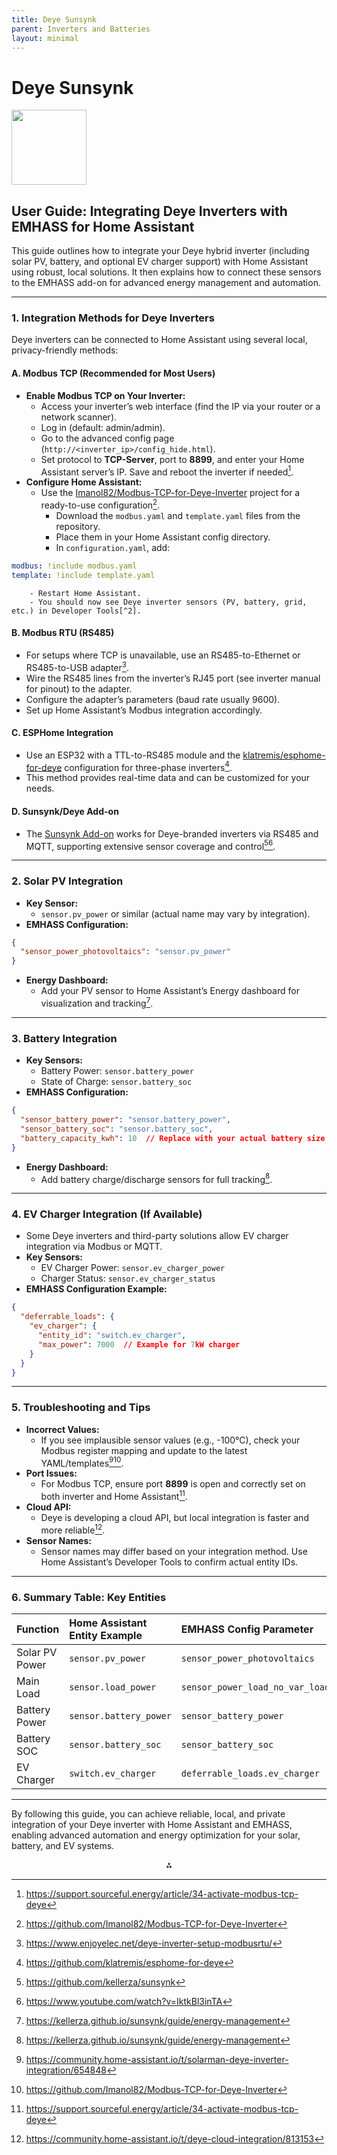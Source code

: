```yaml
---
title: Deye Sunsynk
parent: Inverters and Batteries
layout: minimal
---
```


# Deye Sunsynk

<img src="https://r2cdn.perplexity.ai/pplx-full-logo-primary-dark%402x.png" class="logo" width="120"/>

## User Guide: Integrating Deye Inverters with EMHASS for Home Assistant

This guide outlines how to integrate your Deye hybrid inverter (including solar PV, battery, and optional EV charger support) with Home Assistant using robust, local solutions. It then explains how to connect these sensors to the EMHASS add-on for advanced energy management and automation.

---

### **1. Integration Methods for Deye Inverters**

Deye inverters can be connected to Home Assistant using several local, privacy-friendly methods:

#### **A. Modbus TCP (Recommended for Most Users)**

- **Enable Modbus TCP on Your Inverter:**
    - Access your inverter’s web interface (find the IP via your router or a network scanner).
    - Log in (default: admin/admin).
    - Go to the advanced config page (`http://<inverter_ip>/config_hide.html`).
    - Set protocol to **TCP-Server**, port to **8899**, and enter your Home Assistant server’s IP. Save and reboot the inverter if needed[^7].
- **Configure Home Assistant:**
    - Use the [Imanol82/Modbus-TCP-for-Deye-Inverter](https://github.com/Imanol82/Modbus-TCP-for-Deye-Inverter) project for a ready-to-use configuration[^2].
        - Download the `modbus.yaml` and `template.yaml` files from the repository.
        - Place them in your Home Assistant config directory.
        - In `configuration.yaml`, add:

```yaml
modbus: !include modbus.yaml
template: !include template.yaml
```

        - Restart Home Assistant.
        - You should now see Deye inverter sensors (PV, battery, grid, etc.) in Developer Tools[^2].


#### **B. Modbus RTU (RS485)**

- For setups where TCP is unavailable, use an RS485-to-Ethernet or RS485-to-USB adapter[^4].
- Wire the RS485 lines from the inverter’s RJ45 port (see inverter manual for pinout) to the adapter.
- Configure the adapter’s parameters (baud rate usually 9600).
- Set up Home Assistant’s Modbus integration accordingly.


#### **C. ESPHome Integration**

- Use an ESP32 with a TTL-to-RS485 module and the [klatremis/esphome-for-deye](https://github.com/klatremis/esphome-for-deye) configuration for three-phase inverters[^6].
- This method provides real-time data and can be customized for your needs.


#### **D. Sunsynk/Deye Add-on**

- The [Sunsynk Add-on](https://github.com/kellerza/sunsynk) works for Deye-branded inverters via RS485 and MQTT, supporting extensive sensor coverage and control[^8][^9].

---

### **2. Solar PV Integration**

- **Key Sensor:**
    - `sensor.pv_power` or similar (actual name may vary by integration).
- **EMHASS Configuration:**

```json
{
  "sensor_power_photovoltaics": "sensor.pv_power"
}
```

- **Energy Dashboard:**
    - Add your PV sensor to Home Assistant’s Energy dashboard for visualization and tracking[^3].

---

### **3. Battery Integration**

- **Key Sensors:**
    - Battery Power: `sensor.battery_power`
    - State of Charge: `sensor.battery_soc`
- **EMHASS Configuration:**

```json
{
  "sensor_battery_power": "sensor.battery_power",
  "sensor_battery_soc": "sensor.battery_soc",
  "battery_capacity_kwh": 10  // Replace with your actual battery size
}
```

- **Energy Dashboard:**
    - Add battery charge/discharge sensors for full tracking[^3].

---

### **4. EV Charger Integration (If Available)**

- Some Deye inverters and third-party solutions allow EV charger integration via Modbus or MQTT.
- **Key Sensors:**
    - EV Charger Power: `sensor.ev_charger_power`
    - Charger Status: `sensor.ev_charger_status`
- **EMHASS Configuration Example:**

```json
{
  "deferrable_loads": {
    "ev_charger": {
      "entity_id": "switch.ev_charger",
      "max_power": 7000  // Example for 7kW charger
    }
  }
}
```


---

### **5. Troubleshooting and Tips**

- **Incorrect Values:**
    - If you see implausible sensor values (e.g., -100°C), check your Modbus register mapping and update to the latest YAML/templates[^1][^2].
- **Port Issues:**
    - For Modbus TCP, ensure port **8899** is open and correctly set on both inverter and Home Assistant[^7].
- **Cloud API:**
    - Deye is developing a cloud API, but local integration is faster and more reliable[^5].
- **Sensor Names:**
    - Sensor names may differ based on your integration method. Use Home Assistant’s Developer Tools to confirm actual entity IDs.

---

### **6. Summary Table: Key Entities**

| Function | Home Assistant Entity Example | EMHASS Config Parameter |
| :-- | :-- | :-- |
| Solar PV Power | `sensor.pv_power` | `sensor_power_photovoltaics` |
| Main Load | `sensor.load_power` | `sensor_power_load_no_var_loads` |
| Battery Power | `sensor.battery_power` | `sensor_battery_power` |
| Battery SOC | `sensor.battery_soc` | `sensor_battery_soc` |
| EV Charger | `switch.ev_charger` | `deferrable_loads.ev_charger` |


---

By following this guide, you can achieve reliable, local, and private integration of your Deye inverter with Home Assistant and EMHASS, enabling advanced automation and energy optimization for your solar, battery, and EV systems.

<div style="text-align: center">⁂</div>

[^1]: https://community.home-assistant.io/t/solarman-deye-inverter-integration/654848

[^2]: https://github.com/Imanol82/Modbus-TCP-for-Deye-Inverter

[^3]: https://kellerza.github.io/sunsynk/guide/energy-management

[^4]: https://www.enjoyelec.net/deye-inverter-setup-modbusrtu/

[^5]: https://community.home-assistant.io/t/deye-cloud-integration/813153

[^6]: https://github.com/klatremis/esphome-for-deye

[^7]: https://support.sourceful.energy/article/34-activate-modbus-tcp-deye

[^8]: https://github.com/kellerza/sunsynk

[^9]: https://www.youtube.com/watch?v=IktkBl3inTA

[^10]: https://community.home-assistant.io/t/deye-sunsynk-inverter-integration-add-on/544048

[^11]: https://github.com/StephanJoubert/home_assistant_solarman/issues/504

[^12]: https://community.home-assistant.io/t/emhass-an-energy-management-for-home-assistant/338126?page=124

[^13]: https://diysolarforum.com/threads/help-me-choose-ev-charger-that-can-work-with-my-deye-12kw-hybrid-solar-inverter.86582/

[^14]: https://community.home-assistant.io/t/emhass-an-energy-management-for-home-assistant/338126?page=33

[^15]: https://emhass.readthedocs.io/en/stable/intro.html

[^16]: https://www.youtube.com/watch?v=Cqktgvu0ob0

[^17]: https://powerforum.co.za/topic/31478-esp32-integration-from-deye-inverter-to-home-assistant/

[^18]: https://solarlinkaustralia.com.au/the-deye-off-grid-inverter-and-battery-storage-solution-a-smart-choice-for-energy-independence/

[^19]: https://v2charge.com/support/power-control/dynamic/photovoltaic/turbo-energy-deye-inverter/

